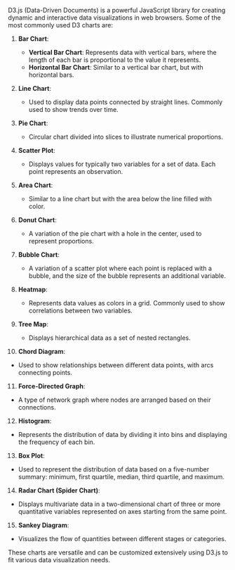 D3.js (Data-Driven Documents) is a powerful JavaScript library for creating dynamic and interactive data visualizations in web browsers. Some of the most commonly used D3 charts are:

1. **Bar Chart**:
   - **Vertical Bar Chart**: Represents data with vertical bars, where the length of each bar is proportional to the value it represents.
   - **Horizontal Bar Chart**: Similar to a vertical bar chart, but with horizontal bars.

2. **Line Chart**:
   - Used to display data points connected by straight lines. Commonly used to show trends over time.

3. **Pie Chart**:
   - Circular chart divided into slices to illustrate numerical proportions.

4. **Scatter Plot**:
   - Displays values for typically two variables for a set of data. Each point represents an observation.

5. **Area Chart**:
   - Similar to a line chart but with the area below the line filled with color.

6. **Donut Chart**:
   - A variation of the pie chart with a hole in the center, used to represent proportions.

7. **Bubble Chart**:
   - A variation of a scatter plot where each point is replaced with a bubble, and the size of the bubble represents an additional variable.

8. **Heatmap**:
   - Represents data values as colors in a grid. Commonly used to show correlations between two variables.

9. **Tree Map**:
   - Displays hierarchical data as a set of nested rectangles.

10. **Chord Diagram**:
   - Used to show relationships between different data points, with arcs connecting points.

11. **Force-Directed Graph**:
   - A type of network graph where nodes are arranged based on their connections.

12. **Histogram**:
   - Represents the distribution of data by dividing it into bins and displaying the frequency of each bin.

13. **Box Plot**:
   - Used to represent the distribution of data based on a five-number summary: minimum, first quartile, median, third quartile, and maximum.

14. **Radar Chart (Spider Chart)**:
   - Displays multivariate data in a two-dimensional chart of three or more quantitative variables represented on axes starting from the same point.

15. **Sankey Diagram**:
   - Visualizes the flow of quantities between different stages or categories.

These charts are versatile and can be customized extensively using D3.js to fit various data visualization needs.